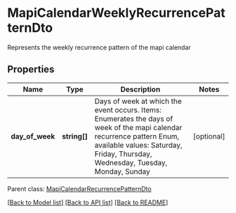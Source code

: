 # MapiCalendarWeeklyRecurrencePatternDto

Represents the weekly recurrence pattern of the mapi calendar

## Properties
Name | Type | Description | Notes
---- | ---- | ----------- | -----
**day_of_week** | **string[]** | Days of week at which the event occurs. Items: Enumerates the days of week of the mapi calendar recurrence pattern Enum, available values: Saturday, Friday, Thursday, Wednesday, Tuesday, Monday, Sunday | [optional] 

 Parent class: [MapiCalendarRecurrencePatternDto](MapiCalendarRecurrencePatternDto.md)



[[Back to Model list]](README.md#documentation-for-models) [[Back to API list]](README.md#documentation-for-api-endpoints) [[Back to README]](README.md)

